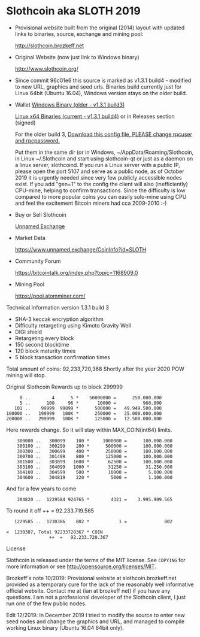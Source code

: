 Slothcoin aka SLOTH 2019
========================

- Provisional website built from the original (2014) layout with updated links to binaries, source, exchange and mining pool:
 
   http://slothcoin.brozkeff.net

- Original Website (now just link to Windows binary)

   http://www.slothcoin.org/
 
 - Since commit 96c01e6 this source is marked as v1.3.1 build4 - modified to new URL, graphics and seed urls. Binaries build currently just for Linux 64bit (Ubuntu 16.04), Windows version stays on the older build.

- Wallet
   [Windows Binary (older - v1.3.1 build3)](http://slothcoin.brozkeff.net/download/SlothCoin-Windows.zip)

   [Linux x64 Binaries (current - v1.3.1 build4)](http://slothcoin.brozkeff.net/download/SlothCoin-Linux.zip) or in Releases section (signed)

   For the older build 3, [Download this config file, PLEASE change rpcuser and rpcpassword.](http://slothcoin.brozkeff.net/download/Slothcoin.conf)
   
   Put them in the same dir (or in Windows, ~/AppData/Roaming/Slothcoin, in Linux ~/.Slothcoin and start using slothcoin-qt or just as a daemon on a linux server, slothcoind. If you run a Linux server with a public IP, please open the port 5107 and serve as a public node, as of October 2019 it is urgently needed since very few publicly accessible nodes exist. If you add "gen=1" to the config the client will also (inefficiently) CPU-mine, helping to confirm transactions. Since the difficulty is low compared to more popular coins you can easily solo-mine using CPU and feel the excitement Bitcoin miners had cca 2009-2010 :-)

- Buy or Sell Slothcoin

   [Unnamed Exchange](https://www.unnamed.exchange/CoinInfo?id=SLOTH)

- Market Data

   https://www.unnamed.exchange/CoinInfo?id=SLOTH

- Community Forum

   https://bitcointalk.org/index.php?topic=1168909.0

- Mining Pool

   https://pool.atomminer.com/


Technical Information version 1.3.1 build 3

+ SHA-3 keccak encryption algorithm
+ Difficulty retargeting using Kimoto Gravity Well
+ DIGI shield
+ Retargeting every block
+ 150 second blocktime
+ 120 block maturity times
+ 5 block transaction confirmation times

Total amount of coins: 92,233,720,368
Shortly after the year 2020 POW mining will stop.

Original Slothcoin Rewards up to block 299999

	     0 ..        4      5 *    50000000 =	   250.000.000
	     5 ..      100     96 *       10000	=	       960.000
	   101 ..    99999  99899 *      500000	=	49.949.500.000
	100000 ..   199999   100K *      250000 =	25.000.000.000
	200000 ..   299999   100K *      125000	=	12.500.000.000

Here rewards change. So it will stay within MAX_COIN(int64) limits.

        300000 ..   300099    100 *     1000000 =	   100.000.000
        300100 ..   300299    200 *      500000	=	   100.000.000
        300300 ..   300699    400 *      250000	=	   100.000.000
        300700 ..   301499    800 *      125000	=	   100.000.000
        301500 ..   303099   1600 *       62500	=	   100.000.000
        303100 ..   304099   1000 *       31250 =	    31.250.000
        304100 ..   304599    500 *       10000 =	     5.000.000
        304600 ..   304819    220 *        5000 =	     1.100.000

And for a few years to come

        304820 ..  1229584 924765 *        4321 =	 3.995.909.565

To round it off				++	=	92.233.719.565

       1229585 ..  1230386    802 *           1	=	           802

    <  1230387, Total 92233720367 * COIN	
					++	=	92.233.720.367

License

Slothcoin is released under the terms of the MIT license. See `COPYING` for more
information or see http://opensource.org/licenses/MIT.

Brozkeff's note 10/2019:
Provisional website at slothcoin.brozkeff.net provided as a temporary cure for the lack of the reasonably well informative official website. Contact me at (ian at brozkeff net) if you have any questions. I am not a professional developer of the Slothcoin client, I just run one of the few public nodes. 

Edit 12/2019: In December 2019 I tried to modify the source to enter new seed nodes and change the graphics and URL, and managed to compile working Linux binary (Ubuntu 16.04 64bit only). 
